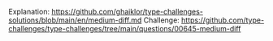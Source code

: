 Explanation: https://github.com/ghaiklor/type-challenges-solutions/blob/main/en/medium-diff.md
Challenge: https://github.com/type-challenges/type-challenges/tree/main/questions/00645-medium-diff